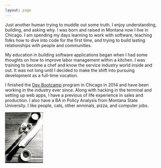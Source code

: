 ```yaml
---
layout: page
---
```

<link rel="stylesheet" href="/css/my.css">
<link rel="stylesheet" href="/css/my.css">

Just another human trying to muddle out some truth.  I enjoy understanding, building, and asking why.  I was born and raised in Montana now I live in Chicago.  I am spending my days learning to work with software, teaching folks how to dive into code for the first time, and trying to build lasting relationships with people and communities.  

My education in building software applications began when I had some thoughts on how to improve labor management within a kitchen.  I was training to become a chef and know the service industry world inside and out.  It was not long until I decided to make the shift into pursuing development as a full-time vocation.

I finished the [Dev Bootcamp](http://www.devbootcamp.com) program in Chicago in 2014 and have been working in the industry ever since.  Along with hacking in the terminal and setting up web apps, I have a previous of life experience in sales and production. I also have a BA in Policy Analysis from Montana State University.  I like people, cats, other anminals, pizza, and computer jobs.  

<div id="cooking">
	<img src="/images/cutboard.jpg">
</div>